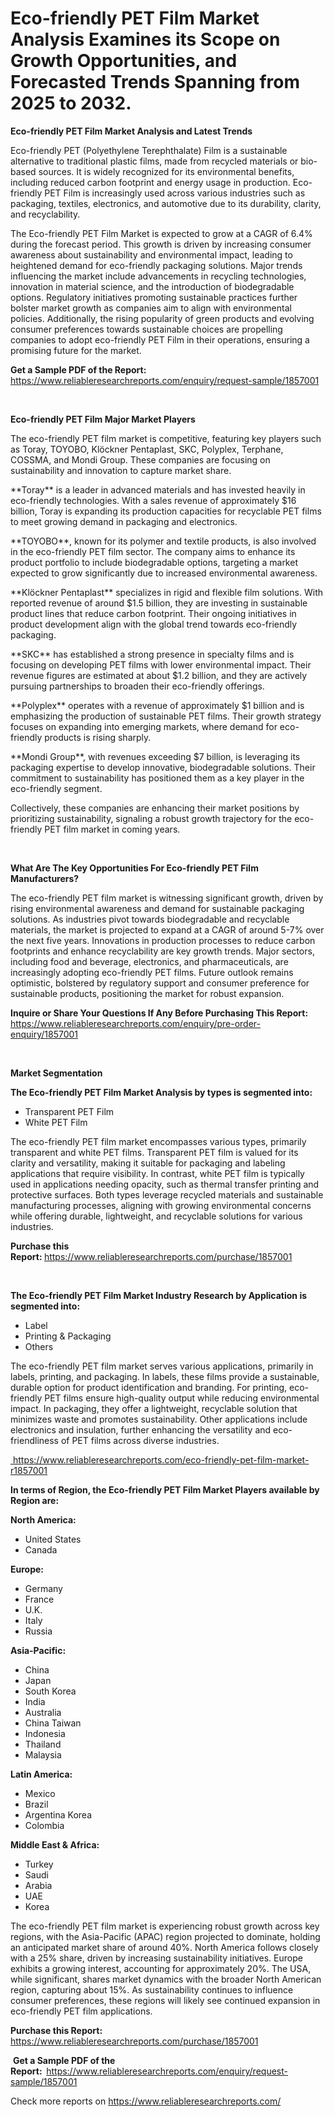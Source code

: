 <p><h1>Eco-friendly PET Film Market Analysis Examines its Scope on Growth Opportunities, and Forecasted Trends Spanning from 2025 to 2032.</h1></p><p><strong>Eco-friendly PET Film Market Analysis and Latest Trends</strong></p>
<p><p>Eco-friendly PET (Polyethylene Terephthalate) Film is a sustainable alternative to traditional plastic films, made from recycled materials or bio-based sources. It is widely recognized for its environmental benefits, including reduced carbon footprint and energy usage in production. Eco-friendly PET Film is increasingly used across various industries such as packaging, textiles, electronics, and automotive due to its durability, clarity, and recyclability.</p><p>The Eco-friendly PET Film Market is expected to grow at a CAGR of 6.4% during the forecast period. This growth is driven by increasing consumer awareness about sustainability and environmental impact, leading to heightened demand for eco-friendly packaging solutions. Major trends influencing the market include advancements in recycling technologies, innovation in material science, and the introduction of biodegradable options. Regulatory initiatives promoting sustainable practices further bolster market growth as companies aim to align with environmental policies. Additionally, the rising popularity of green products and evolving consumer preferences towards sustainable choices are propelling companies to adopt eco-friendly PET Film in their operations, ensuring a promising future for the market.</p></p>
<p><strong>Get a Sample PDF of the Report:&nbsp;</strong> <a href="https://www.reliableresearchreports.com/enquiry/request-sample/1857001?utm_campaign=2030&utm_medium=2&utm_source=Github&utm_content=ia&utm_term=27032025&utm_id=eco-friendly-pet-film">https://www.reliableresearchreports.com/enquiry/request-sample/1857001</a></p>
<p>&nbsp;</p>
<p><strong>Eco-friendly PET Film Major Market Players</strong></p>
<p><p>The eco-friendly PET film market is competitive, featuring key players such as Toray, TOYOBO, Klöckner Pentaplast, SKC, Polyplex, Terphane, COSSMA, and Mondi Group. These companies are focusing on sustainability and innovation to capture market share.</p><p>**Toray** is a leader in advanced materials and has invested heavily in eco-friendly technologies. With a sales revenue of approximately $16 billion, Toray is expanding its production capacities for recyclable PET films to meet growing demand in packaging and electronics.</p><p>**TOYOBO**, known for its polymer and textile products, is also involved in the eco-friendly PET film sector. The company aims to enhance its product portfolio to include biodegradable options, targeting a market expected to grow significantly due to increased environmental awareness.</p><p>**Klöckner Pentaplast** specializes in rigid and flexible film solutions. With reported revenue of around $1.5 billion, they are investing in sustainable product lines that reduce carbon footprint. Their ongoing initiatives in product development align with the global trend towards eco-friendly packaging.</p><p>**SKC** has established a strong presence in specialty films and is focusing on developing PET films with lower environmental impact. Their revenue figures are estimated at about $1.2 billion, and they are actively pursuing partnerships to broaden their eco-friendly offerings.</p><p>**Polyplex** operates with a revenue of approximately $1 billion and is emphasizing the production of sustainable PET films. Their growth strategy focuses on expanding into emerging markets, where demand for eco-friendly products is rising sharply.</p><p>**Mondi Group**, with revenues exceeding $7 billion, is leveraging its packaging expertise to develop innovative, biodegradable solutions. Their commitment to sustainability has positioned them as a key player in the eco-friendly segment.</p><p>Collectively, these companies are enhancing their market positions by prioritizing sustainability, signaling a robust growth trajectory for the eco-friendly PET film market in coming years.</p></p>
<p>&nbsp;</p>
<p><strong>What Are The Key Opportunities For Eco-friendly PET Film Manufacturers?</strong></p>
<p><p>The eco-friendly PET film market is witnessing significant growth, driven by rising environmental awareness and demand for sustainable packaging solutions. As industries pivot towards biodegradable and recyclable materials, the market is projected to expand at a CAGR of around 5-7% over the next five years. Innovations in production processes to reduce carbon footprints and enhance recyclability are key growth trends. Major sectors, including food and beverage, electronics, and pharmaceuticals, are increasingly adopting eco-friendly PET films. Future outlook remains optimistic, bolstered by regulatory support and consumer preference for sustainable products, positioning the market for robust expansion.</p></p>
<p><strong>Inquire or Share Your Questions If Any Before Purchasing This Report:</strong> <a href="https://www.reliableresearchreports.com/enquiry/pre-order-enquiry/1857001?utm_campaign=2030&utm_medium=2&utm_source=Github&utm_content=ia&utm_term=27032025&utm_id=eco-friendly-pet-film">https://www.reliableresearchreports.com/enquiry/pre-order-enquiry/1857001</a></p>
<p>&nbsp;</p>
<p><strong>Market Segmentation</strong></p>
<p><strong>The Eco-friendly PET Film Market Analysis by types is segmented into:</strong></p>
<p><ul><li>Transparent PET Film</li><li>White PET Film</li></ul></p>
<p><p>The eco-friendly PET film market encompasses various types, primarily transparent and white PET films. Transparent PET film is valued for its clarity and versatility, making it suitable for packaging and labeling applications that require visibility. In contrast, white PET film is typically used in applications needing opacity, such as thermal transfer printing and protective surfaces. Both types leverage recycled materials and sustainable manufacturing processes, aligning with growing environmental concerns while offering durable, lightweight, and recyclable solutions for various industries.</p></p>
<p><strong>Purchase this Report:&nbsp;</strong><a href="https://www.reliableresearchreports.com/purchase/1857001?utm_campaign=2030&utm_medium=2&utm_source=Github&utm_content=ia&utm_term=27032025&utm_id=eco-friendly-pet-film">https://www.reliableresearchreports.com/purchase/1857001</a></p>
<p>&nbsp;</p>
<p><strong>The Eco-friendly PET Film Market Industry Research by Application is segmented into:</strong></p>
<p><ul><li>Label</li><li>Printing & Packaging</li><li>Others</li></ul></p>
<p><p>The eco-friendly PET film market serves various applications, primarily in labels, printing, and packaging. In labels, these films provide a sustainable, durable option for product identification and branding. For printing, eco-friendly PET films ensure high-quality output while reducing environmental impact. In packaging, they offer a lightweight, recyclable solution that minimizes waste and promotes sustainability. Other applications include electronics and insulation, further enhancing the versatility and eco-friendliness of PET films across diverse industries.</p></p>
<p><a href="https://www.reliableresearchreports.com/eco-friendly-pet-film-market-r1857001?utm_campaign=2030&utm_medium=2&utm_source=Github&utm_content=ia&utm_term=27032025&utm_id=eco-friendly-pet-film">&nbsp;https://www.reliableresearchreports.com/eco-friendly-pet-film-market-r1857001</a></p>
<p><strong>In terms of Region, the Eco-friendly PET Film Market Players available by Region are:</strong></p>
<p>
    <p> <strong> North America: </strong>
        <ul>
            <li>United States</li>
            <li>Canada</li>
        </ul>
        </p> 
    <p> <strong> Europe: </strong>
        <ul>
            <li>Germany</li>
            <li>France</li>
            <li>U.K.</li>
            <li>Italy</li>
            <li>Russia</li>
        </ul>
        </p> 
    <p> <strong> Asia-Pacific: </strong>
        <ul>
            <li>China</li>
            <li>Japan</li>
            <li>South Korea</li>
            <li>India</li>
            <li>Australia</li>
            <li>China Taiwan</li>
            <li>Indonesia</li>
            <li>Thailand</li>
            <li>Malaysia</li>
        </ul>
        </p> 
    <p> <strong> Latin America: </strong>
        <ul>
            <li>Mexico</li>
            <li>Brazil</li>
            <li>Argentina Korea</li>
            <li>Colombia</li>
        </ul>
        </p> 
    <p> <strong> Middle East & Africa: </strong>
        <ul>
            <li>Turkey</li>
            <li>Saudi</li>
            <li>Arabia</li>
            <li>UAE</li>
            <li>Korea</li>
        </ul>
    </p>
    </p>
<p><p>The eco-friendly PET film market is experiencing robust growth across key regions, with the Asia-Pacific (APAC) region projected to dominate, holding an anticipated market share of around 40%. North America follows closely with a 25% share, driven by increasing sustainability initiatives. Europe exhibits a growing interest, accounting for approximately 20%. The USA, while significant, shares market dynamics with the broader North American region, capturing about 15%. As sustainability continues to influence consumer preferences, these regions will likely see continued expansion in eco-friendly PET film applications.</p></p>
<p><strong>Purchase this Report: </strong><a href="https://www.reliableresearchreports.com/purchase/1857001?utm_campaign=2030&utm_medium=2&utm_source=Github&utm_content=ia&utm_term=27032025&utm_id=eco-friendly-pet-film">https://www.reliableresearchreports.com/purchase/1857001</a></p>
<p>&nbsp;<strong>Get a Sample PDF of the Report:&nbsp;&nbsp;</strong><a href="https://www.reliableresearchreports.com/enquiry/request-sample/1857001?utm_campaign=2030&utm_medium=2&utm_source=Github&utm_content=ia&utm_term=27032025&utm_id=eco-friendly-pet-film">https://www.reliableresearchreports.com/enquiry/request-sample/1857001</a></p>
<p><strong></strong></p>
<p>Check more reports on <a href="https://www.reliableresearchreports.com/?utm_campaign=2030&utm_medium=2&utm_source=Github&utm_content=ia&utm_term=27032025&utm_id=eco-friendly-pet-film">https://www.reliableresearchreports.com/</a></p>